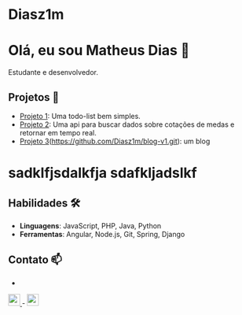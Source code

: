 # Diasz1m

# Olá, eu sou Matheus Dias 👋

Estudante e desenvolvedor. 

## Projetos 🚀
- [Projeto 1](https://github.com/Diasz1m/todo-list.git): Uma todo-list bem simples.
- [Projeto 2](https://github.com/Diasz1m/currency_quotation.git): Uma api para buscar dados sobre cotações de medas e retornar em tempo real.
- [Projeto 3](https://github.com/Diasz1m/blog-angular.git)(https://github.com/Diasz1m/blog-v1.git): um blog


<h1>sadklfjsdalkfja sdafkljadslkf</h1>

## Habilidades 🛠️
- **Linguagens**: JavaScript, PHP, Java, Python
- **Ferramentas**: Angular, Node.js, Git, Spring, Django

## Contato 📫
-  <a href="mailto:matheusdias.2000@utfpr.alunos.edu.br" onclick="window.open(this.href); return false;">
  <img src="https://upload.wikimedia.org/wikipedia/commons/7/7e/Gmail_icon_%282020%29.svg" width="24" height="24">
</a>
-  <a href="[https://www.linkedin.com/in/seu-perfil](https://www.linkedin.com/in/matheus-dias-5691bb195)" target="_blank" onclick="window.open(this.href); return false;">
  <img src="https://upload.wikimedia.org/wikipedia/commons/thumb/f/f7/Linkedin-brands-solid.svg/640px-Linkedin-brands-solid.svg.png" width="24" height="24">
</a>

